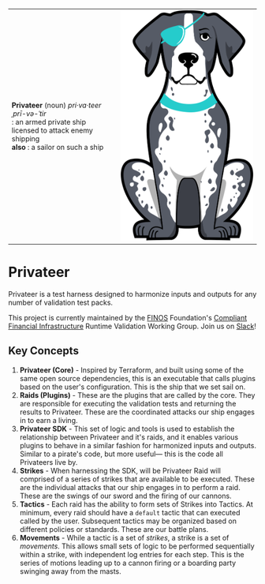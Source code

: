 |   |   |
|---|---|
| **Privateer** (noun) _pri·​va·​teer ˌprī-və-ˈtir_ <br> : an armed private ship licensed to attack enemy shipping <br> **also** : a sailor on such a ship | ![](profile/patches.png) |

# Privateer

Privateer is a test harness designed to harmonize inputs and outputs for any number of validation test packs.

This project is currently maintained by the [FINOS](https://finos.org) Foundation's [Compliant Financial Infrastructure](https://github.com/finos/compliant-financial-infrastructure) Runtime Validation Working Group. Join us on [Slack](https://finos-lf.slack.com/messages/cfi-runtime-validation-wg)!

## Key Concepts

1. **Privateer (Core)** - Inspired by Terraform, and built using some of the same open source dependencies, this is an executable that calls plugins based on the user's configuration. This is the ship that we set sail on.
1. **Raids (Plugins)** - These are the plugins that are called by the core. They are responsible for executing the validation tests and returning the results to Privateer. These are the coordinated attacks our ship engages in to earn a living.
1. **Privateer SDK** - This set of logic and tools is used to establish the relationship between Privateer and it's raids, and it enables various plugins to behave in a similar fashion for harmonized inputs and outputs. Similar to a pirate's code, but more useful— this is the code all Privateers live by.
1. **Strikes** - When harnessing the SDK, will be Privateer Raid will comprised of a series of strikes that are available to be executed. These are the individual attacks that our ship engages in to perform a raid. These are the swings of our sword and the firing of our cannons.
1. **Tactics** - Each raid has the ability to form sets of Strikes into Tactics. At minimum, every raid should have a `default` tactic that can executed called by the user. Subsequent tactics may be organized based on different policies or standards. These are our battle plans.
1. **Movements** - While a tactic is a set of _strikes_, a strike is a set of _movements_. This allows small sets of logic to be performed sequentially within a strike, with independent log entries for each step. This is the series of motions leading up to a cannon firing or a boarding party swinging away from the masts.
